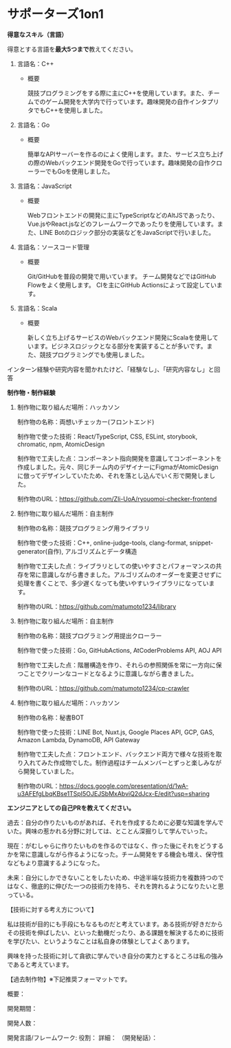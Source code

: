 # サポーターズ1on1



**得意なスキル（言語）**　

得意とする言語を**最大5つまで**教えてください。

1. 言語名：C++

   - 概要

     競技プログラミングをする際に主にC++を使用しています。また、チームでのゲーム開発を大学内で行っています。趣味開発の自作インタプリタでもC++を使用しました。

2. 言語名：Go

   - 概要

     簡単なAPIサーバーを作るのによく使用します。また、サービス立ち上げの際のWebバックエンド開発をGoで行っています。趣味開発の自作クローラーでもGoを使用しました。

3. 言語名：JavaScript

   - 概要

     Webフロントエンドの開発に主にTypeScriptなどのAltJSであったり、Vue.jsやReact.jsなどのフレームワークであったりを使用しています。また、LINE Botのロジック部分の実装などをJavaScriptで行いました。

4. 言語名：ソースコード管理

   - 概要

     Git/GitHubを普段の開発で用いています。 チーム開発などではGitHub Flowをよく使用します。 CIを主にGitHub Actionsによって設定しています。

5. 言語名：Scala

   - 概要

     新しく立ち上げるサービスのWebバックエンド開発にScalaを使用しています。ビジネスロジックとなる部分を実装することが多いです。また、競技プログラミングでも使用しました。





インターン経験や研究内容を聞かれたけど、「経験なし」、「研究内容なし」と回答



**制作物・制作経験**

1. 制作物に取り組んだ場所：ハッカソン

   制作物の名称：両想いチェッカー(フロントエンド)

   制作物で使った技術：React/TypeScript, CSS, ESLint, storybook, chromatic, npm, AtomicDesign

   制作物で工夫した点：コンポーネント指向開発を意識してコンポーネントを作成しました。元々、同じチーム内のデザイナーにFigmaがAtomicDesignに倣ってデザインしていたため、それを落とし込んでいく形で開発しました。

   制作物のURL：https://github.com/Zli-UoA/ryouomoi-checker-frontend

2. 制作物に取り組んだ場所：自主制作

   制作物の名称：競技プログラミング用ライブラリ

   制作物で使った技術：C++, online-judge-tools, clang-format, snippet-generator(自作), アルゴリズムとデータ構造

   制作物で工夫した点：ライブラリとしての使いやすさとパフォーマンスの共存を常に意識しながら書きました。アルゴリズムのオーダーを変更させずに処理を書くことで、多少遅くなっても使いやすいライブラリになっています。

   制作物のURL：https://github.com/matumoto1234/library

3. 制作物に取り組んだ場所：自主制作

   制作物の名称：競技プログラミング用提出クローラー

   制作物で使った技術：Go, GitHubActions, AtCoderProblems API, AOJ API

   制作物で工夫した点：階層構造を作り、それらの参照関係を常に一方向に保つことでクリーンなコードとなるように意識しながら書きました。

   制作物のURL：https://github.com/matumoto1234/cp-crawler

4. 制作物に取り組んだ場所：ハッカソン

   制作物の名称：秘書BOT

   制作物で使った技術：LINE Bot, Nuxt.js, Google Places API, GCP, GAS, Amazon Lambda, DynamoDB, API Gateway

   制作物で工夫した点：フロントエンド、バックエンド両方で様々な技術を取り入れてみた作成物でした。制作過程はチームメンバーとずっと楽しみながら開発していました。

   制作物のURL：https://docs.google.com/presentation/d/1wA-u3AFEfgLbqKBse1TSpI5OJEJSbMxAbviQ2dJcx-E/edit?usp=sharing



**エンジニアとしての自己PRを教えてください。**

過去：自分の作りたいものがあれば、それを作成するために必要な知識を学んでいた。興味の惹かれる分野に対しては、とことん深掘りして学んでいった。

現在：がむしゃらに作りたいものを作るのではなく、作った後にそれをどうするかを常に意識しながら作るようになった。チーム開発をする機会も増え、保守性などもより意識するようになった。

 未来：自分にしかできないことをしたいため、中途半端な技術力を複数持つのではなく、徹底的に伸びた一つの技術力を持ち、それを誇れるようになりたいと思っている。



【技術に対する考え方について】

私は技術が目的にも手段にもなるものだと考えています。ある技術が好きだからその技術を伸ばしたい、といった動機だったり、ある課題を解決するために技術を学びたい、というようなことは私自身の体験としてよくあります。

興味を持った技術に対して貪欲に学んでいき自分の実力とするところは私の強みであると考えています。





【過去制作物】※下記推奨フォーマットです。

 概要： 

開発期間： 

開発人数： 

開発言語/フレームワーク: 役割： 詳細： （開発秘話）：